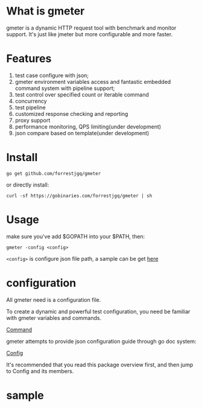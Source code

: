 # What is gmeter
gmeter is a dynamic HTTP request tool with benchmark and monitor support. It's just like jmeter but more configurable and more faster.

# Features
1. test case configure with json;
2. gmeter environment variables access and fantastic embedded command system with pipeline support;
3. test control over specified count or iterable command
4. concurrency
5. test pipeline
6. customized response checking and reporting
7. proxy support
8. performance monitoring, QPS limiting(under development)
9. json compare based on template(under development)

# Install

`go get github.com/forrestjgq/gmeter`

or directly install:

`curl -sf https://gobinaries.com/forrestjgq/gmeter | sh`

# Usage
make sure you've add $GOPATH into your $PATH, then:
```
gmeter -config <config>
```
`<config>` is configure json file path, a sample can be get [here](example/sample.json)

# configuration
All gmeter need is a configuration file. 

To create a dynamic and powerful test configuration, you need be familiar with gmeter variables and commands.

[Command](./command.md)

gmeter attempts to provide json configuration guide through go doc system:

[Config](https://godoc.org/github.com/forrestjgq/gmeter/config)

It's recommended that you read this package overview first, and then jump to Config and its members.

# sample
